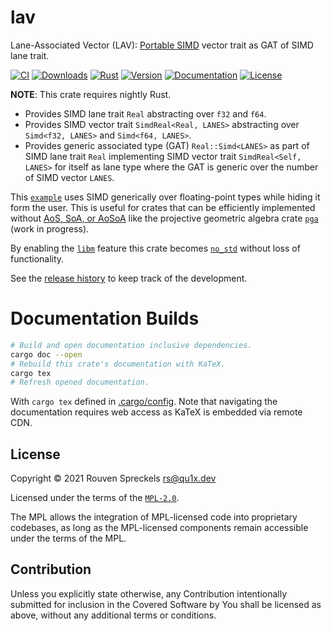 # lav

Lane-Associated Vector (LAV): [Portable SIMD] vector trait as GAT of SIMD lane trait.

[![CI][]](https://github.com/qu1x/lav/actions/workflows/ci.yml)
[![Downloads][]](https://crates.io/crates/lav)
[![Rust][]](https://www.rust-lang.org)
[![Version][]](https://crates.io/crates/lav)
[![Documentation][]](https://docs.rs/lav)
[![License][]](https://mozilla.org/MPL)

[CI]: https://github.com/qu1x/lav/actions/workflows/ci.yml/badge.svg
[Downloads]: https://img.shields.io/crates/d/lav.svg
[Rust]: https://img.shields.io/badge/rust-nightly-orange.svg
[Version]: https://img.shields.io/crates/v/lav.svg
[Documentation]: https://docs.rs/lav/badge.svg
[License]: https://img.shields.io/crates/l/lav

**NOTE**: This crate requires nightly Rust.

  * Provides SIMD lane trait `Real` abstracting over `f32` and `f64`.
  * Provides SIMD vector trait `SimdReal<Real, LANES>` abstracting over `Simd<f32, LANES>`
    and `Simd<f64, LANES>`.
  * Provides generic associated type (GAT) `Real::Simd<LANES>` as part of SIMD lane trait
    `Real` implementing SIMD vector trait `SimdReal<Self, LANES>` for itself as lane type
    where the GAT is generic over the number of SIMD vector `LANES`.

This [`example`] uses SIMD generically over floating-point types while hiding it form the user.
This is useful for crates that can be efficiently implemented without [AoS, SoA, or AoSoA] like
the projective geometric algebra crate [`pga`] (work in progress).

By enabling the [`libm`] feature this crate becomes [`no_std`] without loss of functionality.

[Portable SIMD]: https://doc.rust-lang.org/nightly/core/simd/index.html
[`example`]: src/example/mod.rs
[AoS, SoA, or AoSoA]: https://en.wikipedia.org/wiki/AoS_and_SoA
[`pga`]: https://docs.rs/pga
[`libm`]: https://docs.rs/libm
[`no_std`]: https://docs.rust-embedded.org/book/intro/no-std.html

See the [release history] to keep track of the development.

[release history]: RELEASES.md

# Documentation Builds

```sh
# Build and open documentation inclusive dependencies.
cargo doc --open
# Rebuild this crate's documentation with KaTeX.
cargo tex
# Refresh opened documentation.
```

With `cargo tex` defined in [.cargo/config](.cargo/config). Note that navigating the documentation
requires web access as KaTeX is embedded via remote CDN.

## License

Copyright © 2021 Rouven Spreckels <rs@qu1x.dev>

Licensed under the terms of the [`MPL-2.0`](LICENSES/MPL-2.0).

The MPL allows the integration of MPL-licensed code into proprietary codebases, as long as the
MPL-licensed components remain accessible under the terms of the MPL.

## Contribution

Unless you explicitly state otherwise, any Contribution intentionally submitted for inclusion in the
Covered Software by You shall be licensed as above, without any additional terms or conditions.
